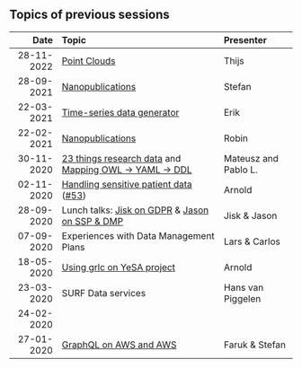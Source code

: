 ## Topics of previous sessions

| Date          | Topic                                      | Presenter  |
| -------------:|:------------------------------------------ |:---------- |
| 28-11-2022 | [Point Clouds](https://github.com/nlesc-sigs/data-sig/issues/63) | Thijs |
| 28-09-2021 | [Nanopublications](https://github.com/nlesc-sigs/data-sig/issues/55) | Stefan |
| 22-03-2021 | [Time-series data generator](https://github.com/nlesc-sigs/data-sig/issues/57) | Erik |
| 22-02-2021 | [Nanopublications](https://github.com/nlesc-sigs/data-sig/issues/55) | Robin |
| 30-11-2020 | [23 things research data](https://github.com/nlesc-sigs/data-sig/issues/52) and [Mapping OWL -> YAML -> DDL](https://github.com/nlesc-sigs/data-sig/issues/54) | Mateusz and Pablo L. |
| 02-11-2020 | [Handling sensitive patient data](https://web.microsoftstream.com/video/598b7537-0cb6-495c-bc14-4fb021e0708d) ([#53](https://github.com/nlesc-sigs/data-sig/issues/53)) | Arnold |
| 28-09-2020 | Lunch talks: [Jisk on GDPR](https://web.microsoftstream.com/video/91275737-aa48-43a1-8071-4f226ad12a19) & [Jason on SSP & DMP](https://web.microsoftstream.com/video/825bf810-14c8-4071-9bee-4d003088388b) | Jisk & Jason |
| 07-09-2020 | Experiences with Data Management Plans | Lars & Carlos |
| 18-05-2020 | [Using grlc on YeSA project](https://github.com/NLeSC/data-sig/issues/50) | Arnold   |
| 23-03-2020 | SURF Data services | Hans van Piggelen |
| 24-02-2020 | | |
| 27-01-2020 | [GraphQL on AWS and AWS](https://github.com/NLeSC/data-sig/issues/49) | Faruk & Stefan |
